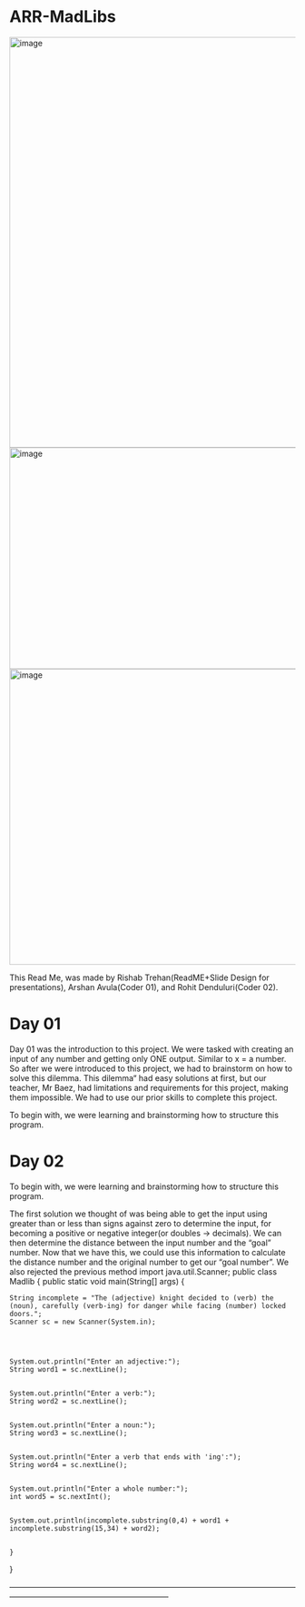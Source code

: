 # ARR-MadLibs



<img width="747" height="723" alt="image" src="https://github.com/user-attachments/assets/397521f2-d3ae-40e0-a261-45b0cdf76f9a" />




<img width="815" height="390" alt="image" src="https://github.com/user-attachments/assets/390e99e4-8a3c-437a-b57b-ac6fbdcec4ca" />




<img width="740" height="521" alt="image" src="https://github.com/user-attachments/assets/0fc9632d-0519-4285-80b8-cc983fd6ce0b" />




This Read Me, was made by Rishab Trehan(ReadME+Slide Design for presentations), Arshan Avula(Coder 01), and Rohit Denduluri(Coder 02).


# Day 01
Day 01 was the introduction to this project. We were tasked with creating an input of any number and getting only ONE output. Similar to x = a number. So after we were introduced to this project, we had to brainstorm on how to solve this dilemma. This dilemma“ had easy solutions at first, but our teacher, Mr Baez, had limitations and requirements for this project, making them impossible. We had to use our prior skills to complete this project.


To begin with, we were learning and brainstorming how to structure this program. 


# Day 02
To begin with, we were learning and brainstorming how to structure this program. 




The first solution we thought of was being able to get the input using greater than or less than signs against zero to determine the input, for becoming a positive or negative integer(or doubles -> decimals). We can then determine the distance between the input number and the “goal” number. Now that we have this, we could use this information to calculate the distance number and the original number to get our “goal number”.
We also rejected the previous method
import java.util.Scanner;
public class Madlib {
    public static void main(String[] args) {


    String incomplete = "The (adjective) knight decided to (verb) the (noun), carefully (verb-ing) for danger while facing (number) locked doors.";
    Scanner sc = new Scanner(System.in);




    System.out.println("Enter an adjective:");
    String word1 = sc.nextLine();


    System.out.println("Enter a verb:");
    String word2 = sc.nextLine();


    System.out.println("Enter a noun:");
    String word3 = sc.nextLine();


    System.out.println("Enter a verb that ends with 'ing':");
    String word4 = sc.nextLine();


    System.out.println("Enter a whole number:");
    int word5 = sc.nextInt();


    System.out.println(incomplete.substring(0,4) + word1 + incomplete.substring(15,34) + word2);


    }
}


————————————————————————————————————————————————————————
